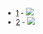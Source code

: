 * [1](1) - <img src='https://render.githubusercontent.com/render/math?math=%5Cbegin%7Bpmatrix%7D%5B1%2C2%5D%26%5B-%5Cfrac%7B2%7D%7B3%7D%2C%5Cfrac%7B1%7D%7B2%7D%5D%5C%5C%20%5B-%5Cfrac%7B2%7D%7B3%7D%2C%5Cfrac%7B1%7D%7B2%7D%5D%26%5B1%2C2%5D%5Cend%7Bpmatrix%7D%0A%5Cbegin%7Bpmatrix%7Dx_1%5C%5Cx_2%5Cend%7Bpmatrix%7D%3D%0A%5Cbegin%7Bpmatrix%7D%5B-1%2C1%5D%5C%5C%20%5B-1%2C1%5D%5Cend%7Bpmatrix%7D'>
* [2](2) - <img src='https://render.githubusercontent.com/render/math?math=%5Cmathbf%7BA%7D%3D%5Cbegin%7Bpmatrix%7D3%26%5B1%2C2%5D%5C%5C%20%5B1%2C2%5D%263%5Cend%7Bpmatrix%7D%2C%5Cquad%0A%5Cmathbf%7Bb%7D%3D%5Cbegin%7Bpmatrix%7D%5B5%2C7%5D%5C%5C%20%5B7%2C9%5D%5Cend%7Bpmatrix%7D'>
